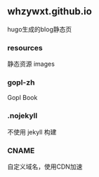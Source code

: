 ## whzywxt.github.io
hugo生成的blog静态页

### resources
静态资源 images

### gopl-zh
Gopl Book

### .nojekyll
不使用 jekyll 构建

### CNAME
自定义域名，使用CDN加速
